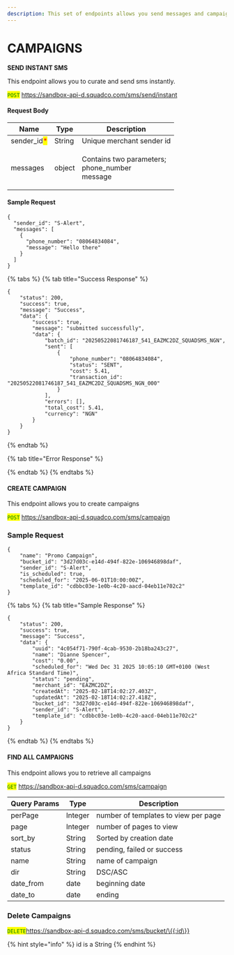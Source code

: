 ```yaml
---
description: This set of endpoints allows you send messages and campaigns.
---
```


# CAMPAIGNS

**SEND INSTANT SMS**

This endpoint allows you to curate and send sms instantly.

<mark style="color:green;">`POST`</mark> https://sandbox-api-d.squadco.com/sms/send/instant

#### Request Body

| Name                                         | Type   | Description                                                 |
| -------------------------------------------- | ------ | ----------------------------------------------------------- |
| sender\_id<mark style="color:red;">\*</mark> | String | Unique merchant sender id                                   |
| messages                                     | object | <p>Contains two parameters; <br>phone_number<br>message</p> |

#### Sample Request

```
{
  "sender_id": "S-Alert",
  "messages": [
    {
      "phone_number": "08064834084",
      "message": "Hello there"
    }
  ]
}
```

{% tabs %}
{% tab title="Success Response" %}
```
{
    "status": 200,
    "success": true,
    "message": "Success",
    "data": {
        "success": true,
        "message": "submitted successfully",
        "data": {
            "batch_id": "20250522081746187_541_EAZMC2DZ_SQUADSMS_NGN",
            "sent": [
                {
                    "phone_number": "08064834084",
                    "status": "SENT",
                    "cost": 5.41,
                    "transaction_id": "20250522081746187_541_EAZMC2DZ_SQUADSMS_NGN_000"
                }
            ],
            "errors": [],
            "total_cost": 5.41,
            "currency": "NGN"
        }
    }
}

```
{% endtab %}

{% tab title="Error Response" %}

{% endtab %}
{% endtabs %}

#### CREATE CAMPAIGN&#x20;

This endpoint allows you to create campaigns

<mark style="color:green;">`POST`</mark> https://sandbox-api-d.squadco.com/sms/campaign

### Sample Request

```
{
    "name": "Promo Campaign",
    "bucket_id": "3d27d03c-e14d-494f-822e-106946898daf",
    "sender_id": "S-Alert",
    "is_scheduled": true,
    "scheduled_for": "2025-06-01T10:00:00Z",
    "template_id": "cdbbc03e-1e0b-4c20-aacd-04eb11e702c2"
}

```

{% tabs %}
{% tab title="Sample Response" %}
```
{
    "status": 200,
    "success": true,
    "message": "Success",
    "data": {
        "uuid": "4c054f71-790f-4cab-9530-2b18ba243c27",
        "name": "Dianne Spencer",
        "cost": "0.00",
        "scheduled_for": "Wed Dec 31 2025 10:05:10 GMT+0100 (West Africa Standard Time)",
        "status": "pending",
        "merchant_id": "EAZMC2DZ",
        "createdAt": "2025-02-18T14:02:27.403Z",
        "updatedAt": "2025-02-18T14:02:27.418Z",
        "bucket_id": "3d27d03c-e14d-494f-822e-106946898daf",
        "sender_id": "S-Alert",
        "template_id": "cdbbc03e-1e0b-4c20-aacd-04eb11e702c2"
    }
}
```
{% endtab %}
{% endtabs %}

#### FIND ALL CAMPAIGNS

This endpoint allows you to retrieve all campaigns

<mark style="color:green;">`GET`</mark> https://sandbox-api-d.squadco.com/sms/campaign

| Query Params | Type    | Description                          |
| ------------ | ------- | ------------------------------------ |
| perPage      | Integer | number of templates to view per page |
| page         | Integer | number of pages to view              |
| sort\_by     | String  | Sorted by creation date              |
| status       | String  | pending, failed or success           |
| name         | String  | name of campaign                     |
| dir          | String  | DSC/ASC                              |
| date\_from   | date    | beginning date                       |
| date\_to     | date    | ending                               |

### Delete Campaigns

<mark style="color:green;">`DELETE`</mark>https://sandbox-api-d.squadco.com/sms/bucket/\{{:id\}}

{% hint style="info" %}
id is a String
{% endhint %}
